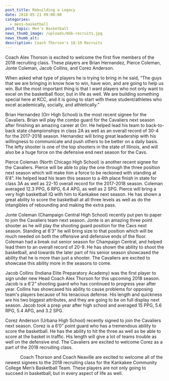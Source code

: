 ```yaml
---
post_title: Rebuilding a Legacy
date: 2018-05-21 09:00:00
categories:
  - mens-basketball
post_topic: Men's Basketball
news_thumb_image: /uploads/mbb-recruits.jpg
news_thumb_alt:
description: Coach Thorson's 18-19 Recruits
---
```


Coach Alex Thorson is excited to welcome the first five members of the 2018 recruiting class. These players are Brian Hernandez, Pierce Coleman, Jonte Coleman, Jacob Collins, and Corez Anderson.

When asked what type of players he is trying to bring in he said, “The guys that we are bringing in know how to win, have won, and are going to help us win. But the most important thing is that I want players who not only want to excel on the basketball floor, but in life as well. We are building something special here at KCC, and it is going to start with these student/athletes who excel academically, socially, and athletically.”

Brian Hernandez (Orr High School) is the most recent signee for the Cavaliers. Brian will play the combo guard for the Cavaliers next season after finishing an amazing career at Orr. He helped lead his team to back-to-back state championships in class 2A as well as an overall record of 30-4 for the 2017-2018 season. Hernandez will bring great leadership with his willingness to communicate and push others to be better on a daily basis. The lefty shooter is one of the top shooters in the state of Illinois, and will also be a huge force on the defensive end next season for the Cavs. &nbsp;

Pierce Coleman (North Chicago High School) is another recent signee for the Cavaliers. Pierce will be able to play the one through the three position next season which will make him a force to be reckoned with standing at 6’4”. He helped lead his team this season to a 4th place finish in state for class 3A as well as 22-10 overall record for the 2017-2018 season. Coleman averaged 12.3 PPG, 6 RPG, 6.4 APG, as well as 2 SPG. Pierce will bring a very high basketball IQ with him to Kankakee next season. He has shown a great ability to score the basketball at all three levels as well as do the intangibles of rebounding and making the extra pass.

Jonte Coleman (Champaign Central High School) recently put pen to paper to join the Cavaliers team next season. Jonte is an amazing three point shooter as he will play the shooting guard position for the Cavs next season. Standing at 6’3” he will bring size to that position which will be much needed on both the offensive and defensive ends of the floor. Coleman had a break out senior season for Champaign Central, and helped lead them to an overall record of 20-9. He has shown the ability to shoot the basketball, and towards the later part of his senior season showcased the ability that he is more than just a shooter. The Cavaliers are excited to showcase this ability more in the seasons to come.

Jacob Collins (Indiana Elite Preparatory Academy) was the first player to sign under new Head Coach Alex Thorson for this upcoming 2018 season. Jacob is a 6’2” shooting guard who has continued to progress year after year. Collins has showcased his ability to cause problems for opposing team's players because of his tenacious defense. His length and quickness are his two biggest attributes, and they are going to be on full display next season. Jacob took a prep year after high school and averaged 15 PPG, 5.6 RPG, 5.4 APG, and 3.2 SPG.

Corez Anderson (Urbana High School) recently signed to join the Cavaliers next season. Corez is a 6’0” point guard who has a tremendous ability to score the basketball. He has the ability to hit the three as well as be able to score at the basket in traffic. His length will give a lot of teams trouble as well on the defensive end. The Cavaliers are excited to welcome Corez as a part of the 2018 recruiting class.

&nbsp; &nbsp; &nbsp; &nbsp; &nbsp; &nbsp; Coach Thorson and Coach Neaville are excited to welcome all of the newest signees to the 2018 recruiting class for the Kankakee Community College Men’s Basketball Team. These players are not only going to succeed in basketball, but in every aspect of life as well.

